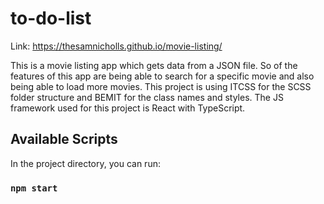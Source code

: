 # to-do-list
Link: https://thesamnicholls.github.io/movie-listing/

This is a movie listing app which gets data from a JSON file. So of the features of this app are being able to search for a specific movie and also being able to load more movies. This project is using ITCSS for the SCSS folder structure and BEMIT for the class names and styles. The JS framework used for this project is React with TypeScript.

## Available Scripts

In the project directory, you can run:

### `npm start`
